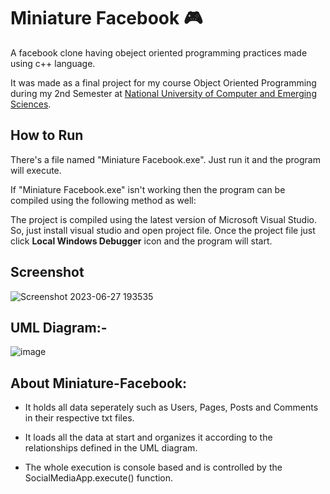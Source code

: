 



# Miniature Facebook 🎮 

A facebook clone having obeject oriented programming practices made using c++ language.

It was made as a final project for my course Object Oriented Programming during my 2nd Semester at [National University of Computer and Emerging Sciences](http://nu.edu.pk/).

## How to Run

There's a file named "Miniature Facebook.exe". Just run it and the program will execute.

If "Miniature Facebook.exe" isn't working then the program can be compiled using the following method as well:

The project is compiled using the latest version of Microsoft Visual Studio. So, just install visual studio and open project file. Once the project file just click <b>Local Windows Debugger</b> icon and the program will start.


## Screenshot


![Screenshot 2023-06-27 193535](https://github.com/shariqmunir99/Miniature-Facebook/assets/114104536/a39c3907-f968-4fd4-ac69-eaad18771d4b)


## UML Diagram:-

![image](https://github.com/shariqmunir99/Miniature-Facebook/assets/114104536/b2c85adf-23b6-4d91-bb37-c4f5a84fb88f)


About Miniature-Facebook:                      
-----------------------------

* It holds all data seperately such as Users, Pages, Posts and Comments in their respective txt files. 
 
* It loads all the data at start and organizes it according to the relationships defined in the UML diagram.
 
* The whole execution is console based and is controlled by the SocialMediaApp.execute() function.
 
